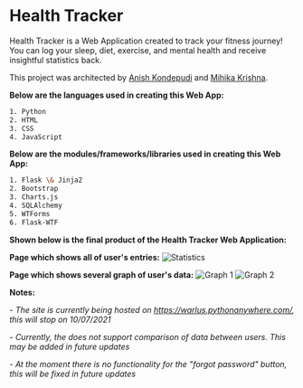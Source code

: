 # Health Tracker

Health Tracker is a Web Application created to track your fitness journey! You can log your sleep, diet, exercise, and mental health and receive insightful statistics back.

This project was architected by [Anish Kondepudi](https://github.com/anish-kondepudi) and [Mihika Krishna](https://https://github.com/kombuchan).

__Below are the languages used in creating this Web App:__

```bash
1. Python
2. HTML
3. CSS
4. JavaScript
```

__Below are the modules/frameworks/libraries used in creating this Web App:__
```bash
1. Flask \& Jinja2
2. Bootstrap
3. Charts.js
4. SQLAlchemy
5. WTForms
6. Flask-WTF
```

__Shown below is the final product of the Health Tracker Web Application:__

__Page which shows all of user's entries:__
![Statistics](https://user-images.githubusercontent.com/72046642/124824464-40464e00-df27-11eb-8eb1-4bc32b5bf6a7.PNG)

__Page which shows several graph of user's data:__
![Graph 1](https://user-images.githubusercontent.com/72046642/124824474-42a8a800-df27-11eb-84c4-11de0a3eb8da.png)
![Graph 2](https://user-images.githubusercontent.com/72046642/124824478-43d9d500-df27-11eb-962a-19f55ebd3531.png)

**Notes:**

_- The site is currently being hosted on https://warlus.pythonanywhere.com/, this will stop on 10/07/2021_

_- Currently, the does not support comparison of data between users. This may be added in future updates_

_- At the moment there is no functionality for the "forgot password" button, this will be fixed in future updates_

